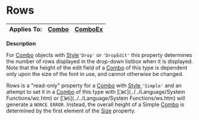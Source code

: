 




<h1 class="heading"><span class="name">Rows</span></h1>

| Applies To: | [Combo](./combo.md) | [ComboEx](./comboex.md) |
| --- | --- | ---  |


**Description**


For [Combo](./combo.md) objects with [Style](style.md)`'Drop'` or `'DropEdit'` this property determines the number of rows displayed in the drop-down listbox when it is displayed. Note that the height of the edit field of a [Combo](./combo.md) of this type is dependent only upon the size of the font in use, and cannot otherwise be changed.


Rows is a "read-only" property for a [Combo](./combo.md) with [Style ](style.md)`'Simple'` and an attempt to set it in a [Combo](./combo.md) of this type with [`⎕WC`](../../Language/System Functions/wc.htm) or [`⎕WS`](../../Language/System Functions/ws.htm) will generate a `NONCE ERROR`. Instead, the overall height of a Simple [Combo](./combo.md) is determined by the first element of the [Size](size.md) property.



